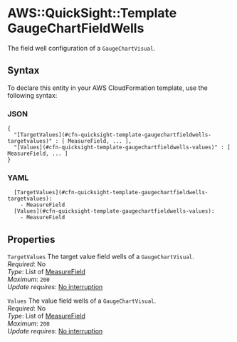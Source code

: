 # AWS::QuickSight::Template GaugeChartFieldWells<a name="aws-properties-quicksight-template-gaugechartfieldwells"></a>

The field well configuration of a `GaugeChartVisual`\.

## Syntax<a name="aws-properties-quicksight-template-gaugechartfieldwells-syntax"></a>

To declare this entity in your AWS CloudFormation template, use the following syntax:

### JSON<a name="aws-properties-quicksight-template-gaugechartfieldwells-syntax.json"></a>

```
{
  "[TargetValues](#cfn-quicksight-template-gaugechartfieldwells-targetvalues)" : [ MeasureField, ... ],
  "[Values](#cfn-quicksight-template-gaugechartfieldwells-values)" : [ MeasureField, ... ]
}
```

### YAML<a name="aws-properties-quicksight-template-gaugechartfieldwells-syntax.yaml"></a>

```
  [TargetValues](#cfn-quicksight-template-gaugechartfieldwells-targetvalues):
    - MeasureField
  [Values](#cfn-quicksight-template-gaugechartfieldwells-values):
    - MeasureField
```

## Properties<a name="aws-properties-quicksight-template-gaugechartfieldwells-properties"></a>

`TargetValues` <a name="cfn-quicksight-template-gaugechartfieldwells-targetvalues"></a>
The target value field wells of a `GaugeChartVisual`\.  
_Required_: No  
_Type_: List of [MeasureField](aws-properties-quicksight-template-measurefield.md)  
_Maximum_: `200`  
_Update requires_: [No interruption](https://docs.aws.amazon.com/AWSCloudFormation/latest/UserGuide/using-cfn-updating-stacks-update-behaviors.html#update-no-interrupt)

`Values` <a name="cfn-quicksight-template-gaugechartfieldwells-values"></a>
The value field wells of a `GaugeChartVisual`\.  
_Required_: No  
_Type_: List of [MeasureField](aws-properties-quicksight-template-measurefield.md)  
_Maximum_: `200`  
_Update requires_: [No interruption](https://docs.aws.amazon.com/AWSCloudFormation/latest/UserGuide/using-cfn-updating-stacks-update-behaviors.html#update-no-interrupt)
